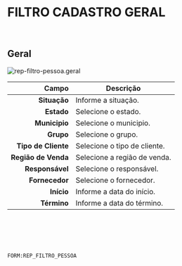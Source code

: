 # FILTRO CADASTRO GERAL
<br>

## Geral
![rep-filtro-pessoa.geral](https://raw.githubusercontent.com/netforcews/docs-siscom/master/geral/imagens/rep-filtro-pessoa.geral.png)

Campo | Descrição
--:|---
**Situação** | Informe a situação.
**Estado** | Selecione o estado.
**Municipio** | Selecione o municipio.
**Grupo** | Selecione o grupo.
**Tipo de Cliente** | Selecione o tipo de cliente.
**Região de Venda** | Selecione a região de venda.
**Responsável** | Selecione o responsável.
**Fornecedor** | Selecione o fornecedor.
**Início** | Informe a data do início.
**Término** | Informe a data do término.
<br>
<br>
<br>
<br>

```FORM:REP_FILTRO_PESSOA```
